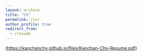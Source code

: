 ```yaml
---
layout: archive
title: "CV"
permalink: /cv/
author_profile: true
redirect_from:
  - /resume
---
```


(https://kanchanchy.github.io/files/Kanchan-Chy-Resume.pdf)
